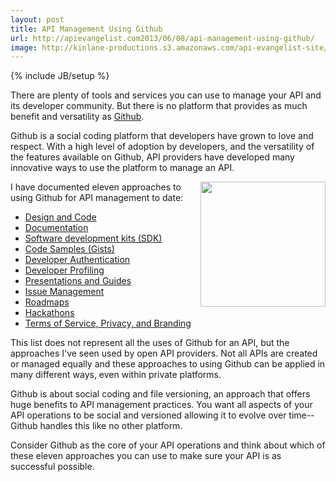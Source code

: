 ```yaml
---
layout: post
title: API Management Using Github
url: http://apievangelist.com2013/06/08/api-management-using-github/
image: http://kinlane-productions.s3.amazonaws.com/api-evangelist-site/blog/bw-github.jpg
---
```

{% include JB/setup %}
<p>
     There are plenty of tools and services you can use to manage your API and its developer community. But there is no platform that provides as much benefit and versatility as <a title="Github" href="http://github.com">Github</a>.
</p>
<p>
     Github is a social coding platform that developers have grown to love and respect. With a high level of adoption by developers, and the versatility of the features available on Github, API providers have developed many innovative ways to use the platform to manage an API.
</p>
<p>
     <a title="Github" href="http://github.com"><img src="https://s3.amazonaws.com/kinlane-productions/bw-icons/bw-github.jpg"  width="200" align="right" /></a>
</p>
<p>
     I have documented eleven approaches to using Github for API management to date:
</p>
<ul>
     <li>
          <a href="http://apievangelist.com/2012/10/22/open-source-your-api-with-github/">Design and Code</a>
     </li>
     <li>
          <a href="http://apievangelist.com/2012/10/24/version-control-your-api-documentation-with-github/">Documentation</a>
     </li>
     <li>
          <a href="http://apievangelist.com/2012/10/25/sdk-management-for-your-api-with-github/">Software development kits (SDK)</a>
     </li>
     <li>
          <a href="http://apievangelist.com/2012/10/28/api-code-samples-via-gist/">Code Samples (Gists)</a>
     </li>
     <li>
          <a href="/2012/10/29/api-developer-login-using-github/">Developer Authentication</a>
     </li>
     <li>
          <a href="/2012/11/03/api-developer-profiling-using-github/">Developer Profiling</a>
     </li>
     <li>
          <a href="/2012/11/07/publish-your-api-presentations-and-guides-to-github/">Presentations and Guides</a>
     </li>
     <li>
          <a href="http://apievangelist.com/2012/09/23/api-issue-management-with-github/">Issue Management</a>
     </li>
     <li>
          <a href="http://apievangelist.com/2012/11/12/communicate-your-api-roadmap-with-github/">Roadmaps</a>
     </li>
     <li>
          <a href="/2012/03/21/using-github-for-your-hackathon/">Hackathons</a>
     </li>
     <li>
          <a href="http://apievangelist.com/2012/11/29/managing-api-terms-of-service-privacy-and-branding-with-github/">Terms of Service, Privacy, and Branding</a>
     </li>
</ul>
<p>
     This list does not represent all the uses of Github for an API, but the approaches I've seen used by open API providers. Not all APIs are created or managed equally and these approaches to using Github can be applied in many different ways, even within private platforms.
</p>
<p>
     Github is about social coding and file versioning, an approach that offers huge benefits to API management practices. You want all aspects of your API operations to be social and versioned allowing it to evolve over time--Github handles this like no other platform.
</p>
<p>
     Consider Github as the core of your API operations and think about which of these eleven approaches you can use to make sure your API is as successful possible.
</p>
